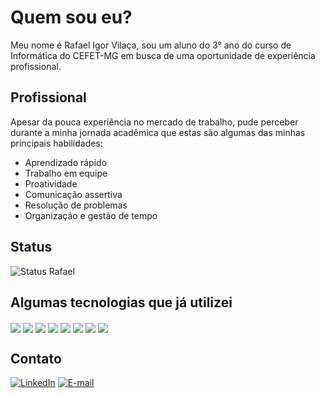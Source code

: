 # Quem sou eu?
  Meu nome é Rafael Igor Vilaça, sou um aluno do 3° ano do curso de Informática do CEFET-MG em busca de uma oportunidade de experiência profissional.

## Profissional

Apesar da pouca experiência no mercado de trabalho, pude perceber durante a minha jornada acadêmica que estas são algumas das minhas principais habilidades: 

- Aprendizado rápido
- Trabalho em equipe
- Proatividade
- Comunicação assertiva
- Resolução de problemas
- Organização e gestão de tempo

## Status
![Status Rafael](https://github-readme-stats.vercel.app/api?username=rafael-igor-vilaca&theme=dracula&show_icons=true&rank_icon=github&locale=pt-br)

## Algumas tecnologias que já utilizei
<div style= "display: inline_block">
<img align="center" src = "https://img.shields.io/badge/Dart-0175C2?style=for-the-badge&logo=dart&logoColor=white">
<img align="center" src = "https://img.shields.io/badge/Java-ED8B00?style=for-the-badge&logo=openjdk&logoColor=white">
<img align="center" src = "https://img.shields.io/badge/PostgreSQL-316192?style=for-the-badge&logo=postgresql&logoColor=white">
<img align="center" src = "https://img.shields.io/badge/C-00599C?style=for-the-badge&logo=c&logoColor=white">
<img align="center" src = "https://img.shields.io/badge/HTML5-E34F26?style=for-the-badge&logo=html5&logoColor=white">
<img align="center" src = "https://img.shields.io/badge/CSS3-1572B6?style=for-the-badge&logo=css3&logoColor=white">
<img align="center" src = "https://img.shields.io/badge/JavaScript-F7DF1E?style=for-the-badge&logo=javascript&logoColor=black">
<img align="center" src = "https://img.shields.io/badge/Python-14354C?style=for-the-badge&logo=python&logoColor=white">
</div>


## Contato
[![LinkedIn](https://img.shields.io/badge/LinkedIn-0077B5?style=for-the-badge&logo=linkedin&logoColor=white)](https://www.linkedin.com/in/rafael-igor-vilaça-739605342)
[![E-mail](https://img.shields.io/badge/Gmail-D14836?style=for-the-badge&logo=gmail&logoColor=white)](mailto:rafa.igor06@gmail.com)
